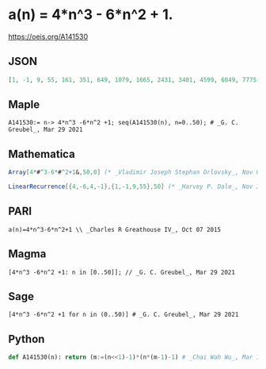 # a\(n\) \= 4\*n^3 \- 6\*n^2 \+ 1\.
https://oeis.org/A141530
## JSON
```JSON
[1, -1, 9, 55, 161, 351, 649, 1079, 1665, 2431, 3401, 4599, 6049, 7775, 9801, 12151, 14849, 17919, 21385, 25271, 29601, 34399, 39689, 45495, 51841, 58751, 66249, 74359, 83105, 92511, 102601, 113399, 124929, 137215, 150281, 164151, 178849, 194399, 210825, 228151]
```
## Maple
```Maple
A141530:= n-> 4*n^3 -6*n^2 +1; seq(A141530(n), n=0..50); # _G. C. Greubel_, Mar 29 2021
```
## Mathematica
```Mathematica
Array[4*#^3-6*#^2+1&,50,0] (* _Vladimir Joseph Stephan Orlovsky_, Nov 03 2009 *)
```
```Mathematica
LinearRecurrence[{4,-6,4,-1},{1,-1,9,55},50] (* _Harvey P. Dale_, Nov 30 2011 *)
```
## PARI
```PARI
a(n)=4*n^3-6*n^2+1 \\ _Charles R Greathouse IV_, Oct 07 2015
```
## Magma
```Magma
[4*n^3 -6*n^2 +1: n in [0..50]]; // _G. C. Greubel_, Mar 29 2021
```
## Sage
```Sage
[4*n^3 -6*n^2 +1 for n in (0..50)] # _G. C. Greubel_, Mar 29 2021
```
## Python
```Python
def A141530(n): return (m:=(n<<1)-1)*(n*(m-1)-1) # _Chai Wah Wu_, Mar 11 2024
```
